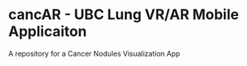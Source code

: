 # cancAR - UBC Lung VR/AR Mobile Applicaiton 
A repository for a Cancer Nodules Visualization App 


